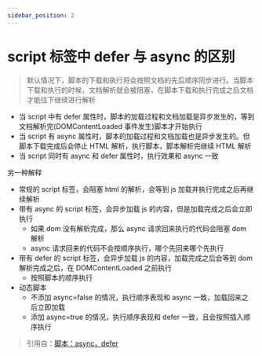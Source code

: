 ```yaml
---
sidebar_position: 2
---
```


# script 标签中 defer 与 async 的区别

> 默认情况下，脚本的下载和执行将会按照文档的先后顺序同步进行。当脚本下载和执行的时候，文档解析就会被阻塞，在脚本下载和执行完成之后文档才能往下继续进行解析

-   当 script 中有 defer 属性时，脚本的加载过程和文档加载是异步发生的，等到文档解析完(DOMContentLoaded 事件发生)脚本才开始执行
-   当 script 有 async 属性时，脚本的加载过程和文档加载也是异步发生的。但脚本下载完成后会停止 HTML 解析，执行脚本，脚本解析完继续 HTML 解析
-   当 script 同时有 async 和 defer 属性时，执行效果和 async 一致

另一种解释

-   常规的 script 标签，会阻塞 html 的解析，会等到 js 加载并执行完成之后再继续解析
-   带有 async 的 script 标签，会异步加载 js 的内容，但是加载完成之后会立即执行
    -   如果 dom 没有解析完成，那么 async 请求回来执行的代码会阻塞 dom 解析
    -   async 请求回来的代码不会按顺序执行，哪个先回来哪个先执行
-   带有 defer 的 script 标签，会异步加载 js 的内容，加载完成之后会等到 dom 解析完成之后，在 DOMContentLoaded 之前执行
    -   按照脚本的顺序执行
-   动态脚本
    -   不添加 async=false 的情况，执行顺序表现和 async 一致，加载回来之后立即加载
    -   添加 async=true 的情况，执行顺序表现和 defer 一致，且会按照插入顺序执行

> 引用自：[脚本：async，defer](https://zh.javascript.info/script-async-defer)
